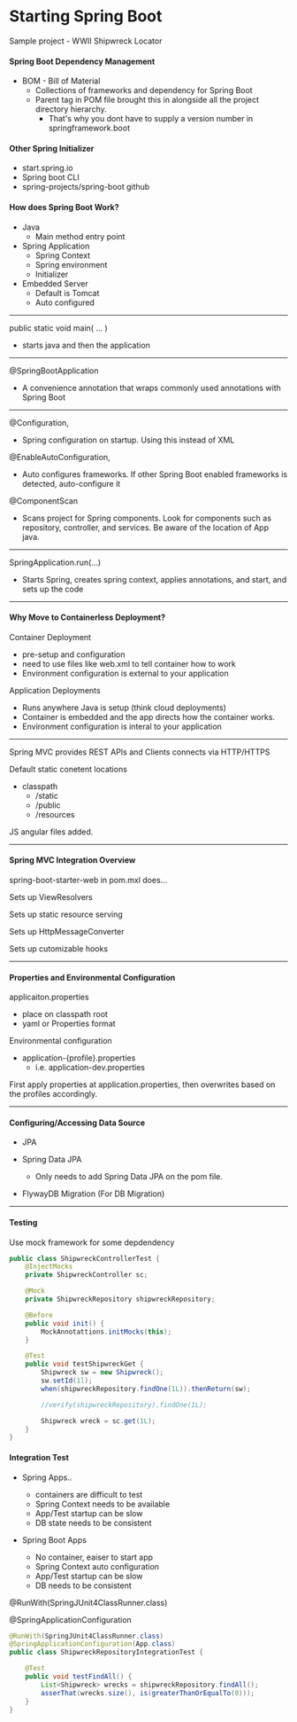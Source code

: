 # Starting Spring Boot

Sample project - WWII Shipwreck Locator

#### Spring Boot Dependency Management

- BOM - Bill of Material 
    - Collections of frameworks and dependency for Spring Boot
    - Parent tag in POM file brought this in alongside all the project directory hierarchy.
        - That's why you dont have to supply a version number in springframework.boot

#### Other Spring Initializer

- start.spring.io
- Spring boot CLI 
- spring-projects/spring-boot github

#### How does Spring Boot Work?

- Java
    - Main method entry point
- Spring Application
    - Spring Context
    - Spring environment
    - Initializer
- Embedded Server
    - Default is Tomcat
    - Auto configured

--- 

public static void main( ... )

- starts java and then the application

---

@SpringBootApplication

- A convenience annotation that wraps commonly used annotations with Spring Boot

---

@Configuration, 
    
- Spring configuration on startup. Using this instead of XML

@EnableAutoConfiguration, 

- Auto configures frameworks. If other Spring Boot enabled frameworks is detected, auto-configure it

@ComponentScan

- Scans project for Spring components. Look for components such as repository, controller, and services. Be aware of the location of App java.

---

SpringApplication.run(...)

- Starts Spring, creates spring context, applies annotations, and start, and sets up the code

---

#### Why Move to Containerless Deployment?

Container Deployment

- pre-setup and configuration 
- need to use files like web.xml to tell container how to work
- Environment configuration is external to your application

Application Deployments

- Runs anywhere Java is setup (think cloud deployments)
- Container is embedded and the app directs how the container works.
- Environment configuration is interal to your application

---

Spring MVC provides REST APIs and Clients connects via HTTP/HTTPS

Default static conetent locations

- classpath
    - /static
    - /public
    - /resources

JS angular files added.

---

#### Spring MVC Integration Overview

spring-boot-starter-web in pom.mxl does...

Sets up ViewResolvers

Sets up static resource serving

Sets up HttpMessageConverter

Sets up cutomizable hooks

---

#### Properties and Environmental Configuration

applicaiton.properties

- place on classpath root
- yaml or Properties format

Environmental configuration

- application-{profile}.properties
    - i.e. application-dev.properties

First apply properties at application.properties, then overwrites based on the profiles accordingly.

---

#### Configuring/Accessing Data Source

- JPA
- Spring Data JPA
    - Only needs to add Spring Data JPA on the pom file.

- FlywayDB Migration (For DB Migration)

---

#### Testing

Use mock framework for some depdendency

~~~ java
public class ShipwreckControllerTest {
    @InjectMocks
    private ShipwreckController sc;

    @Mock
    private ShipwreckRepository shipwreckRepository;

    @Before
    public void init() {
        MockAnnotattions.initMocks(this);
    }

    @Test
    public void testShipwreckGet {
        Shipwreck sw = new Shipwreck();
        sw.setId(1l);
        when(shipwreckRepository.findOne(1L)).thenReturn(sw);

        //verify(shipwreckRepository).findOne(1L);

        Shipwreck wreck = sc.get(1L);
    }
}
~~~

#### Integration Test

- Spring Apps..
    - containers are difficult to test
    - Spring Context needs to be available
    - App/Test startup can be slow
    - DB state needs to be consistent

- Spring Boot Apps
    - No container, eaiser to start app
    - Spring Context auto configuration
    - App/Test startup can be slow
    - DB needs to be consistent

@RunWith(SpringJUnit4ClassRunner.class)

@SpringApplicationConfiguration


~~~ java
@RunWith(SpringJUnit4ClassRunner.class)
@SpringApplicationConfiguration(App.class)
public class ShipwreckRepositoryIntegrationTest {

    @Test
    public void testFindAll() {
        List<Shipwreck> wrecks = shipwreckRepository.findAll();
        asserThat(wrecks.size(), is(greaterThanOrEqualTo(0)));
    }
}
~~~
